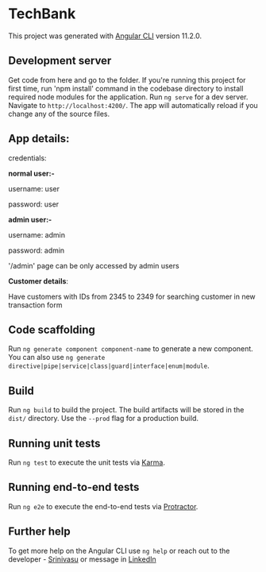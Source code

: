 # TechBank

This project was generated with [Angular CLI](https://github.com/angular/angular-cli) version 11.2.0.

## Development server

Get code from here and go to the folder. If you're running this project for first time, run 'npm install' command in the codebase directory to install required node modules for the application. 
Run `ng serve` for a dev server. Navigate to `http://localhost:4200/`. The app will automatically reload if you change any of the source files.

## App details:

credentials:

**normal user:-**

username: user

password: user


**admin user:-**

username: admin

password: admin

'/admin' page can be only accessed by admin users



**Customer details**:

Have customers with IDs from 2345 to 2349 for searching customer in new transaction form

## Code scaffolding

Run `ng generate component component-name` to generate a new component. You can also use `ng generate directive|pipe|service|class|guard|interface|enum|module`.

## Build

Run `ng build` to build the project. The build artifacts will be stored in the `dist/` directory. Use the `--prod` flag for a production build.

## Running unit tests

Run `ng test` to execute the unit tests via [Karma](https://karma-runner.github.io).

## Running end-to-end tests

Run `ng e2e` to execute the end-to-end tests via [Protractor](http://www.protractortest.org/).

## Further help

To get more help on the Angular CLI use `ng help` or reach out to the developer - [Srinivasu](mailto:srinivasu.iiitb@gmail.com) or message in [LinkedIn](https://www.linkedin.com/in/srinivasu-nakka-iiitb/)
